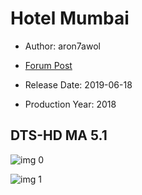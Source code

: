 # Hotel Mumbai

* Author: aron7awol

* [Forum Post](https://www.avsforum.com/threads/bass-eq-for-filtered-movies.2995212/post-58177786)

* Release Date: 2019-06-18
* Production Year: 2018

## DTS-HD MA 5.1

![img 0](https://i.imgur.com/nxQqZRl.jpg)

![img 1](https://i.imgur.com/2oxhi7m.png)

